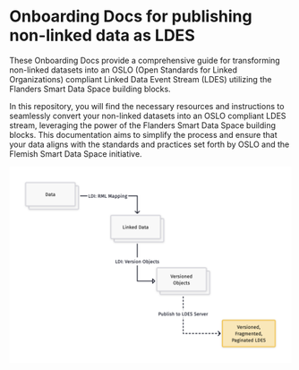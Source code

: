 ﻿# Onboarding Docs for publishing non-linked data as LDES

These Onboarding Docs provide a comprehensive guide for transforming non-linked datasets into an OSLO (Open Standards for Linked Organizations) compliant Linked Data Event Stream (LDES) utilizing the Flanders Smart Data Space building blocks.

In this repository, you will find the necessary resources and instructions to seamlessly convert your non-linked datasets into an OSLO compliant LDES stream, leveraging the power of the Flanders Smart Data Space building blocks. This documentation aims to simplify the process and ensure that your data aligns with the standards and practices set forth by OSLO and the Flemish Smart Data Space initiative.


![Alt text](docs/assets/images/graph_onboarding.png)
